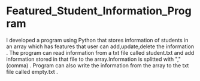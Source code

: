 # Featured_Student_Information_Program
I developed a program using Python that stores information of students in an array which has features that user can add,update,delete the information .
The program can read information from a txt file called student.txt and add information stored in that file to the array.Information is splitted with ","(comma) .
Program can also write the information from the array to the txt file called empty.txt .
